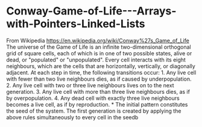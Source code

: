 # Conway-Game-of-Life---Arrays-with-Pointers-Linked-Lists
From Wikipedia https://en.wikipedia.org/wiki/Conway%27s_Game_of_Life 
The universe of the Game of Life is an infinite two-dimensional orthogonal grid of square cells,  each of which is in one of two possible states, alive or dead, or "populated" or "unpopulated". 
Every cell interacts with its eight neighbours, which are the cells that are horizontally,  vertically, or diagonally adjacent. At each step in time, the following transitions occur: 
     1. Any live cell with fewer than two live neighbours dies, as if caused by underpopulation. 
     2. Any live cell with two or three live neighbours lives on to the next generation. 
     3. Any live cell with more than three live neighbours dies, as if by overpopulation. 
     4. Any dead cell with exactly three live neighbours becomes a live cell, as if by reproduction. *
The initial pattern constitutes the seed of the system.  The first generation is created by applying the above rules simultaneously to every cell in  the seedb
